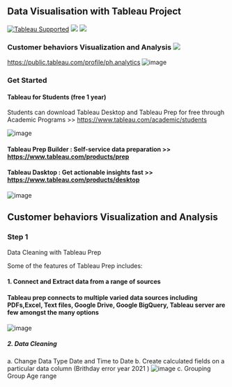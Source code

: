 ## Data Visualisation with Tableau Project
[![Tableau Supported](https://img.shields.io/badge/Support%20Level-Tableau%20Supported-53bd92.svg)](https://www.tableau.com/support-levels-it-and-developer-tools)
![](https://img.shields.io/badge/Tableau-brightgreen.svg)
![](https://img.shields.io/badge/TableauPrep-blueviolet.svg)


### Customer behaviors Visualization and Analysis  ![](https://img.shields.io/badge/DataVisualization-blueviolet.svg)

https://public.tableau.com/profile/ph.analytics
![image](https://user-images.githubusercontent.com/70945564/118357439-70ffac00-b5a4-11eb-86ec-425fc9d712b6.png)

### Get Started 


#### Tableau for Students (free 1 year)
Students can download Tableau Desktop and Tableau Prep for free through Academic Programs >> https://www.tableau.com/academic/students

![image](https://user-images.githubusercontent.com/70945564/118348251-23b71680-b573-11eb-990c-703cd4ce1396.png)

#### Tableau Prep Builder : Self-service data preparation >> https://www.tableau.com/products/prep
#### Tableau Dasktop : Get actionable insights fast  >> https://www.tableau.com/products/desktop

![image](https://cdnl.tblsft.com/sites/default/files/pages/getinsightsfast.gif)

## Customer behaviors Visualization and Analysis

### Step 1
Data Cleaning with Tableau Prep

Some of the features of Tableau Prep includes:
#### 1. Connect and Extract data from a range of sources

#### Tableau prep connects to multiple varied data sources including PDFs,Excel, Text files, Google Drive, Google BigQuery, Tableau server are few amongst the many options

![image](https://user-images.githubusercontent.com/70945564/118363583-4838e000-b5bf-11eb-874b-0ee8c813a20c.png)

##### 2. Data Cleaning
  a. Change Data Type Date and Time to Date
  b. Create calculated fields on a particular data column  (Brithday error year 2021 )
  ![image](https://user-images.githubusercontent.com/70945564/118363859-84b90b80-b5c0-11eb-9689-e821be29af9c.png)
  c. Grouping Group Age range
